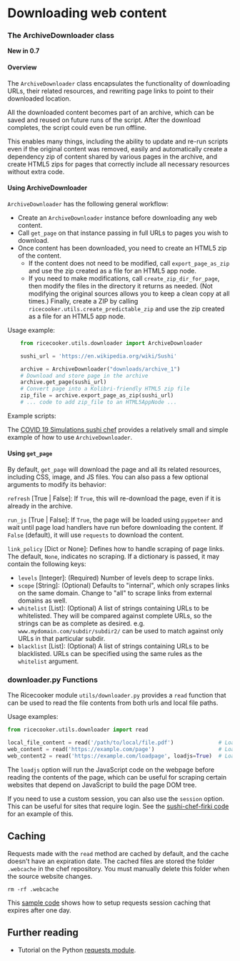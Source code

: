 Downloading web content
=======================

### The ArchiveDownloader class

**New in 0.7**

#### Overview
The `ArchiveDownloader` class encapsulates the functionality of
downloading URLs, their related resources, and rewriting page links
to point to their downloaded location.

All the downloaded content becomes part of an archive, which can be
saved and reused on future runs of the script. After the download completes,
the script could even be run offline.

This enables many things, including the ability to update and re-run scripts even
if the original content was removed, easily and automatically create a dependency
zip of content shared by various pages in the archive, and create HTML5 zips for
pages that correctly include all necessary resources without extra code.

#### Using ArchiveDownloader

`ArchiveDownloader` has the following general workflow:

- Create an `ArchiveDownloader` instance before downloading any web content.
- Call `get_page` on that instance passing in full URLs to pages you wish to download.
- Once content has been downloaded, you need to create an HTML5 zip of the content.
  * If the content does not need to be modified, call `export_page_as_zip` and use the
    zip created as a file for an HTML5 app node.
  * If you need to make modifications, call `create_zip_dir_for_page`, then modify
    the files in the directory it returns as needed. (Not modifying the original
     sources allows you to keep a clean copy at all times.) Finally, create a ZIP by
    calling `ricecooker.utils.create_predictable_zip` and use the zip created
    as a file for an HTML5 app node.

Usage example:

```python
    from ricecooker.utils.downloader import ArchiveDownloader

    sushi_url = 'https://en.wikipedia.org/wiki/Sushi'

    archive = ArchiveDownloader("downloads/archive_1")
    # Download and store page in the archive
    archive.get_page(sushi_url)
    # Convert page into a Kolibri-friendly HTML5 zip file
    zip_file = archive.export_page_as_zip(sushi_url)
    # ... code to add zip_file to an HTML5AppNode ...
```

Example scripts:

The [COVID 19 Simulations sushi chef](https://github.com/learningequality/sushi-chef-covid19-sim/blob/master/sushichef.py)
 provides a relatively small and simple example of how to use `ArchiveDownloader`.

#### Using `get_page`

By default, `get_page` will download the page and all its related resources, including
CSS, image, and JS files. You can also pass a few optional arguments to modify its
behavior:

`refresh` [True | False]:
If `True`, this will re-download the page, even if it is already in the archive.

`run_js` [True | False]:
If `True`, the page will be loaded using `pyppeteer` and wait until page load handlers
have run before downloading the content. If `False` (default), it will use `requests`
to download the content.

`link_policy` [Dict or None]:
Defines how to handle scraping of page links. The default, `None`, indicates no scraping.
If a dictionary is passed, it may contain the following keys:

* `levels` [Integer]: (Required) Number of levels deep to scrape links.
* `scope` [String]: (Optional) Defaults to "internal", which only scrapes links on the
same domain. Change to "all" to scrape links from external domains as well.
* `whitelist` [List]: (Optional) A list of strings containing URLs to be whitelisted.
They will be compared against complete URLs, so the strings can be as complete as desired.
e.g. `www.mydomain.com/subdir/subdir2/` can be used to match against only URLs in that
particular subdir.
* `blacklist` [List]: (Optional) A list of strings containing URLs to be blacklisted.
URLs can be specified using the same rules as the `whitelist` argument.

### downloader.py Functions

The Ricecooker module `utils/downloader.py` provides a `read` function that can
be used to read the file contents from both urls and local file paths.

Usage examples:

```python
from ricecooker.utils.downloader import read

local_file_content = read('/path/to/local/file.pdf')              # Load local file
web_content = read('https://example.com/page')                    # Load web page contents
web_content2 = read('https://example.com/loadpage', loadjs=True)  # Load js before getting contents
```

The `loadjs` option will run the JavaScript code on the webpage before reading
the contents of the page, which can be useful for scraping certain websites that
depend on JavaScript to build the page DOM tree.

If you need to use a custom session, you can also use the `session` option.
This can be useful for sites that require login.
See the [sushi-chef-firki code](https://github.com/learningequality/sushi-chef-firki/blob/master/client.py#L20-L31)
for an example of this.


Caching
-------
Requests made with the `read` method are cached by default, and the cache doesn't
have an expiration date. The cached files are stored the folder `.webcache` in
the chef repository. You must manually delete this folder when the source website changes.

    rm -rf .webcache

This [sample code](https://github.com/learningequality/sushi-chef-pradigi/blob/master/sushichef.py#L64-L70)
shows how to setup requests session caching that expires after one day.



Further reading
---------------

  - Tutorial on the Python [requests module](https://stackabuse.com/the-python-requests-module/).


